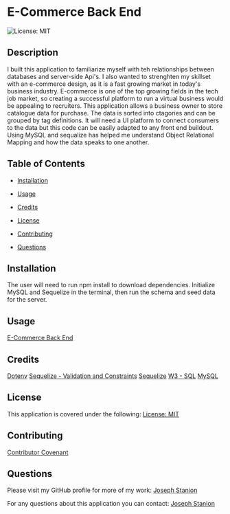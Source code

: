 # E-Commerce Back End

![License: MIT](https://img.shields.io/badge/license-MIT-brightgreen)

## Description

I built this application to familiarize myself with teh relationships between databases and server-side Api's. I also wanted to strenghten my skillset with an e-commerce design, as it is a fast growing market in today's business industry.  E-commerce is one of the top growing fields in the tech job market, so creating a successful platform to run a virtual business would be appealing to recruiters. This application allows a business owner to store catalogue data for purchase. The data is sorted into ctagories and can be grouped by tag definitions. It will need a UI platform to connect consumers to the data but this code can be easily adapted to any front end buildout. Using MySQL and sequalize has helped me understand Object Relational Mapping and how the data speaks to one another.

## Table of Contents

- [Installation](#installation)

- [Usage](#usage)

- [Credits](#credits)

- [License](#license)

- [Contributing](#contributing)

- [Questions](#questions)

## Installation

The user will need to run npm install to download dependencies. Initialize MySQL and Sequelize in the terminal, then run the schema and seed data for the server.

## Usage

[E-Commerce Back End](https://drive.google.com/file/d/16fQs-gEC6v91pjX_jkhJUdYVCgyd-LRu/view?usp=share_link)

## Credits

[Dotenv](https://www.npmjs.com/package/dotenv)
[Sequelize - Validation and Constraints](https://sequelize.org/docs/v6/core-concepts/validations-and-constraints/)
[Sequelize](https://sequelize.org/)
[W3 - SQL](https://www.w3schools.com/sql/sql_intro.asp)
[MySQL](https://dev.mysql.com/)

## License

This application is covered under the following: [License: MIT](https://mit-license.org/)

## Contributing

[Contributor Covenant](https://www.contributor-covenant.org/version/2/1/code_of_conduct/code_of_conduct.txt)

## Questions

Please visit my GitHub profile for more of my work:
[Joseph Stanion](https://github.com/Jstanion)

For any questions about this application you can contact:
[Joseph Stanion](mailto:joseph.stanion@gmail.com)
